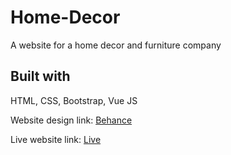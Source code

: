# Home-Decor
A website for a home decor and furniture company

## Built with
HTML, CSS, Bootstrap, Vue JS

Website design link: [Behance](https://www.behance.net/gallery/107821625/Home-Dcor-and-Furniture-Website-Design)

Live website link: [Live](https://izo30.github.io/Home-Decor)
